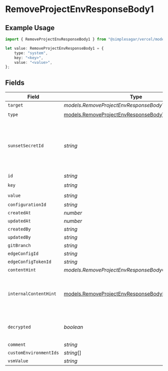 # RemoveProjectEnvResponseBody1

## Example Usage

```typescript
import { RemoveProjectEnvResponseBody1 } from "@simplesagar/vercel/models/removeprojectenvop.js";

let value: RemoveProjectEnvResponseBody1 = {
    type: "system",
    key: "<key>",
    value: "<value>",
};
```

## Fields

| Field                                                                                                                  | Type                                                                                                                   | Required                                                                                                               | Description                                                                                                            |
| ---------------------------------------------------------------------------------------------------------------------- | ---------------------------------------------------------------------------------------------------------------------- | ---------------------------------------------------------------------------------------------------------------------- | ---------------------------------------------------------------------------------------------------------------------- |
| `target`                                                                                                               | *models.RemoveProjectEnvResponseBodyTarget*                                                                            | :heavy_minus_sign:                                                                                                     | N/A                                                                                                                    |
| `type`                                                                                                                 | [models.RemoveProjectEnvResponseBodyType](../models/removeprojectenvresponsebodytype.md)                               | :heavy_check_mark:                                                                                                     | N/A                                                                                                                    |
| `sunsetSecretId`                                                                                                       | *string*                                                                                                               | :heavy_minus_sign:                                                                                                     | This is used to identiy variables that have been migrated from type secret to sensitive.                               |
| `id`                                                                                                                   | *string*                                                                                                               | :heavy_minus_sign:                                                                                                     | N/A                                                                                                                    |
| `key`                                                                                                                  | *string*                                                                                                               | :heavy_check_mark:                                                                                                     | N/A                                                                                                                    |
| `value`                                                                                                                | *string*                                                                                                               | :heavy_check_mark:                                                                                                     | N/A                                                                                                                    |
| `configurationId`                                                                                                      | *string*                                                                                                               | :heavy_minus_sign:                                                                                                     | N/A                                                                                                                    |
| `createdAt`                                                                                                            | *number*                                                                                                               | :heavy_minus_sign:                                                                                                     | N/A                                                                                                                    |
| `updatedAt`                                                                                                            | *number*                                                                                                               | :heavy_minus_sign:                                                                                                     | N/A                                                                                                                    |
| `createdBy`                                                                                                            | *string*                                                                                                               | :heavy_minus_sign:                                                                                                     | N/A                                                                                                                    |
| `updatedBy`                                                                                                            | *string*                                                                                                               | :heavy_minus_sign:                                                                                                     | N/A                                                                                                                    |
| `gitBranch`                                                                                                            | *string*                                                                                                               | :heavy_minus_sign:                                                                                                     | N/A                                                                                                                    |
| `edgeConfigId`                                                                                                         | *string*                                                                                                               | :heavy_minus_sign:                                                                                                     | N/A                                                                                                                    |
| `edgeConfigTokenId`                                                                                                    | *string*                                                                                                               | :heavy_minus_sign:                                                                                                     | N/A                                                                                                                    |
| `contentHint`                                                                                                          | *models.RemoveProjectEnvResponseBodyContentHint*                                                                       | :heavy_minus_sign:                                                                                                     | N/A                                                                                                                    |
| `internalContentHint`                                                                                                  | [models.RemoveProjectEnvResponseBodyInternalContentHint](../models/removeprojectenvresponsebodyinternalcontenthint.md) | :heavy_minus_sign:                                                                                                     | Similar to `contentHints`, but should not be exposed to the user.                                                      |
| `decrypted`                                                                                                            | *boolean*                                                                                                              | :heavy_minus_sign:                                                                                                     | Whether `value` and `vsmValue` are decrypted.                                                                          |
| `comment`                                                                                                              | *string*                                                                                                               | :heavy_minus_sign:                                                                                                     | N/A                                                                                                                    |
| `customEnvironmentIds`                                                                                                 | *string*[]                                                                                                             | :heavy_minus_sign:                                                                                                     | N/A                                                                                                                    |
| `vsmValue`                                                                                                             | *string*                                                                                                               | :heavy_minus_sign:                                                                                                     | N/A                                                                                                                    |